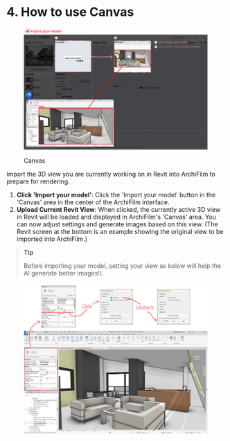 # 4. How to use Canvas

<figure><img src="../../.gitbook/assets/튜토리얼5.png" alt=""><figcaption><p>Canvas</p></figcaption></figure>

Import the 3D view you are currently working on in Revit into ArchiFilm to prepare for rendering.

1. **Click 'Import your model'**: Click the 'Import your model' button in the 'Canvas' area in the center of the ArchiFilm interface.
2. **Upload Current Revit View**: When clicked, the currently active 3D view in Revit will be loaded and displayed in ArchiFilm's 'Canvas' area. You can now adjust settings and generate images based on this view. (The Revit screen at the bottom is an example showing the original view to be imported into ArchiFilm.)



> **Tip**
>
> Before importing your model, setting your view as below will help the AI generate better images!\
>

<figure><img src="../../.gitbook/assets/팁입 (1).png" alt=""><figcaption></figcaption></figure>
